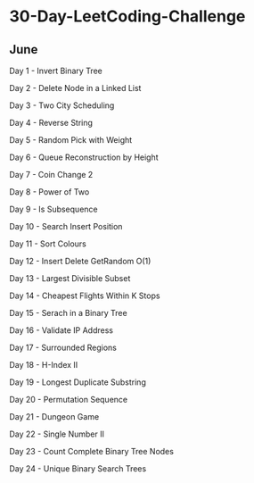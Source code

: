 # 30-Day-LeetCoding-Challenge

## June

Day 1 - Invert Binary Tree

Day 2 - Delete Node in a Linked List

Day 3 - Two City Scheduling

Day 4 - Reverse String

Day 5 - Random Pick with Weight

Day 6 - Queue Reconstruction by Height

Day 7 - Coin Change 2

Day 8 - Power of Two

Day 9 - Is Subsequence

Day 10 - Search Insert Position

Day 11 - Sort Colours

Day 12 - Insert Delete GetRandom O(1)

Day 13 - Largest Divisible Subset

Day 14 - Cheapest Flights Within K Stops

Day 15 - Serach in a Binary Tree

Day 16 - Validate IP Address

Day 17 - Surrounded Regions

Day 18 - H-Index II

Day 19 - Longest Duplicate Substring

Day 20 - Permutation Sequence

Day 21 - Dungeon Game

Day 22 - Single Number II

Day 23 - Count Complete Binary Tree Nodes

Day 24 - Unique Binary Search Trees
